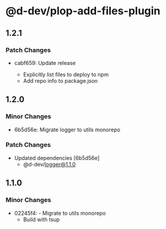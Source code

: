 # @d-dev/plop-add-files-plugin

## 1.2.1

### Patch Changes

- cabf659: Update release

  - Explicitly list files to deploy to npm
  - Add repo info to package.json

## 1.2.0

### Minor Changes

- 6b5d56e: Migrate logger to utils monorepo

### Patch Changes

- Updated dependencies [6b5d56e]
  - @d-dev/logger@1.1.0

## 1.1.0

### Minor Changes

- 02245f4: - Migrate to utils monorepo
  - Build with tsup

